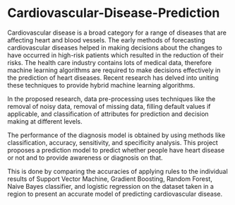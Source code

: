 # Cardiovascular-Disease-Prediction

Cardiovascular disease is a broad category for a range of diseases that are affecting heart and blood vessels. The early methods of forecasting cardiovascular diseases helped in making decisions about the changes to have occurred in high-risk patients which resulted in the reduction of their risks. The health care industry contains lots of medical data, therefore machine learning algorithms are required to make decisions effectively in the prediction of heart diseases. Recent research has delved into uniting these techniques to provide hybrid machine learning algorithms.

 In the proposed research, data pre-processing uses techniques like the removal of noisy data, removal of missing data, filling default values if applicable, and classification of attributes for prediction and decision making at different levels. 

 The performance of the diagnosis model is obtained by using methods like classification, accuracy, sensitivity, and specificity analysis. This project proposes a prediction model to predict whether people have heart disease or not and to provide awareness or diagnosis on that.

 This is done by comparing the accuracies of applying rules to the individual results of Support Vector Machine, Gradient Boosting, Random Forest, Naive Bayes classifier, and logistic regression on the dataset taken in a region to present an accurate model of predicting cardiovascular disease. 
